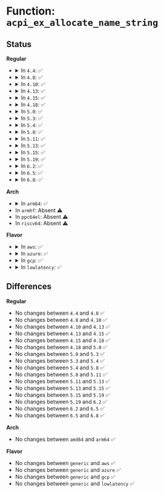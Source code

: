 # Function: <code>acpi_ex_allocate_name_string</code>

## Status
<b>Regular</b>
<ul>
<li>
<details>
<summary>In <code>4.4</code>: ✅</summary>

```c
char *acpi_ex_allocate_name_string(u32 prefix_count, u32 num_name_segs);
```

**Collision:** Unique Static

**Inline:** No

**Transformation:** False

**Instances:**

```
In drivers/acpi/acpica/exnames.c (ffffffff814962e6)
Location: drivers/acpi/acpica/exnames.c:73
Inline: False
Direct callers:
  - drivers/acpi/acpica/exnames.c:acpi_ex_get_name_string
  - drivers/acpi/acpica/exnames.c:acpi_ex_get_name_string
  - drivers/acpi/acpica/exnames.c:acpi_ex_get_name_string
  - drivers/acpi/acpica/exnames.c:acpi_ex_get_name_string
  - drivers/acpi/acpica/exnames.c:acpi_ex_get_name_string
```
**Symbols:**

```
ffffffff814962e6-ffffffff8149639d: acpi_ex_allocate_name_string (STB_LOCAL)
```
</details>
</li>
<li>
<details>
<summary>In <code>4.8</code>: ✅</summary>

```c
char *acpi_ex_allocate_name_string(u32 prefix_count, u32 num_name_segs);
```

**Collision:** Unique Static

**Inline:** No

**Transformation:** False

**Instances:**

```
In drivers/acpi/acpica/exnames.c (ffffffff814e55f3)
Location: drivers/acpi/acpica/exnames.c:73
Inline: False
Direct callers:
  - drivers/acpi/acpica/exnames.c:acpi_ex_get_name_string
  - drivers/acpi/acpica/exnames.c:acpi_ex_get_name_string
  - drivers/acpi/acpica/exnames.c:acpi_ex_get_name_string
  - drivers/acpi/acpica/exnames.c:acpi_ex_get_name_string
  - drivers/acpi/acpica/exnames.c:acpi_ex_get_name_string
```
**Symbols:**

```
ffffffff814e55f3-ffffffff814e56aa: acpi_ex_allocate_name_string (STB_LOCAL)
```
</details>
</li>
<li>
<details>
<summary>In <code>4.10</code>: ✅</summary>

```c
char *acpi_ex_allocate_name_string(u32 prefix_count, u32 num_name_segs);
```

**Collision:** Unique Static

**Inline:** No

**Transformation:** False

**Instances:**

```
In drivers/acpi/acpica/exnames.c (ffffffff81507e47)
Location: drivers/acpi/acpica/exnames.c:73
Inline: False
Direct callers:
  - drivers/acpi/acpica/exnames.c:acpi_ex_get_name_string
  - drivers/acpi/acpica/exnames.c:acpi_ex_get_name_string
  - drivers/acpi/acpica/exnames.c:acpi_ex_get_name_string
  - drivers/acpi/acpica/exnames.c:acpi_ex_get_name_string
  - drivers/acpi/acpica/exnames.c:acpi_ex_get_name_string
```
**Symbols:**

```
ffffffff81507e47-ffffffff81507efe: acpi_ex_allocate_name_string (STB_LOCAL)
```
</details>
</li>
<li>
<details>
<summary>In <code>4.13</code>: ✅</summary>

```c
char *acpi_ex_allocate_name_string(u32 prefix_count, u32 num_name_segs);
```

**Collision:** Unique Static

**Inline:** No

**Transformation:** False

**Instances:**

```
In drivers/acpi/acpica/exnames.c (ffffffff8151847b)
Location: drivers/acpi/acpica/exnames.c:73
Inline: False
Direct callers:
  - drivers/acpi/acpica/exnames.c:acpi_ex_get_name_string
  - drivers/acpi/acpica/exnames.c:acpi_ex_get_name_string
  - drivers/acpi/acpica/exnames.c:acpi_ex_get_name_string
  - drivers/acpi/acpica/exnames.c:acpi_ex_get_name_string
  - drivers/acpi/acpica/exnames.c:acpi_ex_get_name_string
```
**Symbols:**

```
ffffffff8151847b-ffffffff8151853b: acpi_ex_allocate_name_string (STB_LOCAL)
```
</details>
</li>
<li>
<details>
<summary>In <code>4.15</code>: ✅</summary>

```c
char *acpi_ex_allocate_name_string(u32 prefix_count, u32 num_name_segs);
```

**Collision:** Unique Static

**Inline:** No

**Transformation:** False

**Instances:**

```
In drivers/acpi/acpica/exnames.c (ffffffff81565f0a)
Location: drivers/acpi/acpica/exnames.c:73
Inline: False
Direct callers:
  - drivers/acpi/acpica/exnames.c:acpi_ex_get_name_string
  - drivers/acpi/acpica/exnames.c:acpi_ex_get_name_string
  - drivers/acpi/acpica/exnames.c:acpi_ex_get_name_string
  - drivers/acpi/acpica/exnames.c:acpi_ex_get_name_string
  - drivers/acpi/acpica/exnames.c:acpi_ex_get_name_string
```
**Symbols:**

```
ffffffff81565f0a-ffffffff81566027: acpi_ex_allocate_name_string (STB_LOCAL)
```
</details>
</li>
<li>
<details>
<summary>In <code>4.18</code>: ✅</summary>

```c
char *acpi_ex_allocate_name_string(u32 prefix_count, u32 num_name_segs);
```

**Collision:** Unique Static

**Inline:** No

**Transformation:** False

**Instances:**

```
In drivers/acpi/acpica/exnames.c (ffffffff8159cc3a)
Location: drivers/acpi/acpica/exnames.c:39
Inline: False
Direct callers:
  - drivers/acpi/acpica/exnames.c:acpi_ex_get_name_string
  - drivers/acpi/acpica/exnames.c:acpi_ex_get_name_string
  - drivers/acpi/acpica/exnames.c:acpi_ex_get_name_string
  - drivers/acpi/acpica/exnames.c:acpi_ex_get_name_string
  - drivers/acpi/acpica/exnames.c:acpi_ex_get_name_string
```
**Symbols:**

```
ffffffff8159cc3a-ffffffff8159cd57: acpi_ex_allocate_name_string (STB_LOCAL)
```
</details>
</li>
<li>
<details>
<summary>In <code>5.0</code>: ✅</summary>

```c
char *acpi_ex_allocate_name_string(u32 prefix_count, u32 num_name_segs);
```

**Collision:** Unique Static

**Inline:** No

**Transformation:** False

**Instances:**

```
In drivers/acpi/acpica/exnames.c (ffffffff815b5174)
Location: drivers/acpi/acpica/exnames.c:39
Inline: False
Direct callers:
  - drivers/acpi/acpica/exnames.c:acpi_ex_get_name_string
  - drivers/acpi/acpica/exnames.c:acpi_ex_get_name_string
  - drivers/acpi/acpica/exnames.c:acpi_ex_get_name_string
  - drivers/acpi/acpica/exnames.c:acpi_ex_get_name_string
  - drivers/acpi/acpica/exnames.c:acpi_ex_get_name_string
```
**Symbols:**

```
ffffffff815b5174-ffffffff815b5291: acpi_ex_allocate_name_string (STB_LOCAL)
```
</details>
</li>
<li>
<details>
<summary>In <code>5.3</code>: ✅</summary>

```c
char *acpi_ex_allocate_name_string(u32 prefix_count, u32 num_name_segs);
```

**Collision:** Unique Static

**Inline:** No

**Transformation:** False

**Instances:**

```
In drivers/acpi/acpica/exnames.c (ffffffff815e6cc7)
Location: drivers/acpi/acpica/exnames.c:39
Inline: False
Direct callers:
  - drivers/acpi/acpica/exnames.c:acpi_ex_get_name_string
  - drivers/acpi/acpica/exnames.c:acpi_ex_get_name_string
  - drivers/acpi/acpica/exnames.c:acpi_ex_get_name_string
  - drivers/acpi/acpica/exnames.c:acpi_ex_get_name_string
  - drivers/acpi/acpica/exnames.c:acpi_ex_get_name_string
```
**Symbols:**

```
ffffffff815e6cc7-ffffffff815e6de4: acpi_ex_allocate_name_string (STB_LOCAL)
```
</details>
</li>
<li>
<details>
<summary>In <code>5.4</code>: ✅</summary>

```c
char *acpi_ex_allocate_name_string(u32 prefix_count, u32 num_name_segs);
```

**Collision:** Unique Static

**Inline:** No

**Transformation:** False

**Instances:**

```
In drivers/acpi/acpica/exnames.c (ffffffff8160805c)
Location: drivers/acpi/acpica/exnames.c:39
Inline: False
Direct callers:
  - drivers/acpi/acpica/exnames.c:acpi_ex_get_name_string
  - drivers/acpi/acpica/exnames.c:acpi_ex_get_name_string
  - drivers/acpi/acpica/exnames.c:acpi_ex_get_name_string
  - drivers/acpi/acpica/exnames.c:acpi_ex_get_name_string
  - drivers/acpi/acpica/exnames.c:acpi_ex_get_name_string
```
**Symbols:**

```
ffffffff8160805c-ffffffff81608179: acpi_ex_allocate_name_string (STB_LOCAL)
```
</details>
</li>
<li>
<details>
<summary>In <code>5.8</code>: ✅</summary>

```c
char *acpi_ex_allocate_name_string(u32 prefix_count, u32 num_name_segs);
```

**Collision:** Unique Static

**Inline:** No

**Transformation:** False

**Instances:**

```
In drivers/acpi/acpica/exnames.c (ffffffff816b4366)
Location: drivers/acpi/acpica/exnames.c:39
Inline: False
Direct callers:
  - drivers/acpi/acpica/exnames.c:acpi_ex_get_name_string
  - drivers/acpi/acpica/exnames.c:acpi_ex_get_name_string
  - drivers/acpi/acpica/exnames.c:acpi_ex_get_name_string
  - drivers/acpi/acpica/exnames.c:acpi_ex_get_name_string
  - drivers/acpi/acpica/exnames.c:acpi_ex_get_name_string
```
**Symbols:**

```
ffffffff816b4366-ffffffff816b4473: acpi_ex_allocate_name_string (STB_LOCAL)
```
</details>
</li>
<li>
<details>
<summary>In <code>5.11</code>: ✅</summary>

```c
char *acpi_ex_allocate_name_string(u32 prefix_count, u32 num_name_segs);
```

**Collision:** Unique Static

**Inline:** No

**Transformation:** False

**Instances:**

```
In drivers/acpi/acpica/exnames.c (ffffffff816d1ca9)
Location: drivers/acpi/acpica/exnames.c:39
Inline: False
Direct callers:
  - drivers/acpi/acpica/exnames.c:acpi_ex_get_name_string
  - drivers/acpi/acpica/exnames.c:acpi_ex_get_name_string
  - drivers/acpi/acpica/exnames.c:acpi_ex_get_name_string
  - drivers/acpi/acpica/exnames.c:acpi_ex_get_name_string
  - drivers/acpi/acpica/exnames.c:acpi_ex_get_name_string
```
**Symbols:**

```
ffffffff816d1ca9-ffffffff816d1d98: acpi_ex_allocate_name_string (STB_LOCAL)
```
</details>
</li>
<li>
<details>
<summary>In <code>5.13</code>: ✅</summary>

```c
char *acpi_ex_allocate_name_string(u32 prefix_count, u32 num_name_segs);
```

**Collision:** Unique Static

**Inline:** No

**Transformation:** False

**Instances:**

```
In drivers/acpi/acpica/exnames.c (ffffffff816b3c2d)
Location: drivers/acpi/acpica/exnames.c:39
Inline: False
Direct callers:
  - drivers/acpi/acpica/exnames.c:acpi_ex_get_name_string
  - drivers/acpi/acpica/exnames.c:acpi_ex_get_name_string
  - drivers/acpi/acpica/exnames.c:acpi_ex_get_name_string
  - drivers/acpi/acpica/exnames.c:acpi_ex_get_name_string
  - drivers/acpi/acpica/exnames.c:acpi_ex_get_name_string
```
**Symbols:**

```
ffffffff816b3c2d-ffffffff816b3d3a: acpi_ex_allocate_name_string (STB_LOCAL)
```
</details>
</li>
<li>
<details>
<summary>In <code>5.15</code>: ✅</summary>

```c
char *acpi_ex_allocate_name_string(u32 prefix_count, u32 num_name_segs);
```

**Collision:** Unique Static

**Inline:** No

**Transformation:** False

**Instances:**

```
In drivers/acpi/acpica/exnames.c (ffffffff8172abf6)
Location: drivers/acpi/acpica/exnames.c:39
Inline: False
Direct callers:
  - drivers/acpi/acpica/exnames.c:acpi_ex_get_name_string
  - drivers/acpi/acpica/exnames.c:acpi_ex_get_name_string
  - drivers/acpi/acpica/exnames.c:acpi_ex_get_name_string
  - drivers/acpi/acpica/exnames.c:acpi_ex_get_name_string
  - drivers/acpi/acpica/exnames.c:acpi_ex_get_name_string
```
**Symbols:**

```
ffffffff8172abf6-ffffffff8172ad03: acpi_ex_allocate_name_string (STB_LOCAL)
```
</details>
</li>
<li>
<details>
<summary>In <code>5.19</code>: ✅</summary>

```c
char *acpi_ex_allocate_name_string(u32 prefix_count, u32 num_name_segs);
```

**Collision:** Unique Static

**Inline:** No

**Transformation:** False

**Instances:**

```
In drivers/acpi/acpica/exnames.c (ffffffff8185b547)
Location: drivers/acpi/acpica/exnames.c:39
Inline: False
Direct callers:
  - drivers/acpi/acpica/exnames.c:acpi_ex_get_name_string
  - drivers/acpi/acpica/exnames.c:acpi_ex_get_name_string
  - drivers/acpi/acpica/exnames.c:acpi_ex_get_name_string
  - drivers/acpi/acpica/exnames.c:acpi_ex_get_name_string
  - drivers/acpi/acpica/exnames.c:acpi_ex_get_name_string
```
**Symbols:**

```
ffffffff8185b547-ffffffff8185b65a: acpi_ex_allocate_name_string (STB_LOCAL)
```
</details>
</li>
<li>
<details>
<summary>In <code>6.2</code>: ✅</summary>

```c
char *acpi_ex_allocate_name_string(u32 prefix_count, u32 num_name_segs);
```

**Collision:** Unique Static

**Inline:** No

**Transformation:** False

**Instances:**

```
In drivers/acpi/acpica/exnames.c (ffffffff819977d0)
Location: drivers/acpi/acpica/exnames.c:39
Inline: False
Direct callers:
  - drivers/acpi/acpica/exnames.c:acpi_ex_get_name_string
  - drivers/acpi/acpica/exnames.c:acpi_ex_get_name_string
  - drivers/acpi/acpica/exnames.c:acpi_ex_get_name_string
  - drivers/acpi/acpica/exnames.c:acpi_ex_get_name_string
  - drivers/acpi/acpica/exnames.c:acpi_ex_get_name_string
```
**Symbols:**

```
ffffffff819977d0-ffffffff8199790b: acpi_ex_allocate_name_string (STB_LOCAL)
```
</details>
</li>
<li>
<details>
<summary>In <code>6.5</code>: ✅</summary>

```c
char *acpi_ex_allocate_name_string(u32 prefix_count, u32 num_name_segs);
```

**Collision:** Unique Static

**Inline:** No

**Transformation:** False

**Instances:**

```
In drivers/acpi/acpica/exnames.c (ffffffff819de450)
Location: drivers/acpi/acpica/exnames.c:39
Inline: False
Direct callers:
  - drivers/acpi/acpica/exnames.c:acpi_ex_get_name_string
  - drivers/acpi/acpica/exnames.c:acpi_ex_get_name_string
  - drivers/acpi/acpica/exnames.c:acpi_ex_get_name_string
  - drivers/acpi/acpica/exnames.c:acpi_ex_get_name_string
  - drivers/acpi/acpica/exnames.c:acpi_ex_get_name_string
```
**Symbols:**

```
ffffffff819de450-ffffffff819de592: acpi_ex_allocate_name_string (STB_LOCAL)
```
</details>
</li>
<li>
<details>
<summary>In <code>6.8</code>: ✅</summary>

```c
char *acpi_ex_allocate_name_string(u32 prefix_count, u32 num_name_segs);
```

**Collision:** Unique Static

**Inline:** No

**Transformation:** False

**Instances:**

```
In drivers/acpi/acpica/exnames.c (ffffffff81a29140)
Location: drivers/acpi/acpica/exnames.c:39
Inline: False
Direct callers:
  - drivers/acpi/acpica/exnames.c:acpi_ex_get_name_string
  - drivers/acpi/acpica/exnames.c:acpi_ex_get_name_string
  - drivers/acpi/acpica/exnames.c:acpi_ex_get_name_string
  - drivers/acpi/acpica/exnames.c:acpi_ex_get_name_string
  - drivers/acpi/acpica/exnames.c:acpi_ex_get_name_string
```
**Symbols:**

```
ffffffff81a29140-ffffffff81a29282: acpi_ex_allocate_name_string (STB_LOCAL)
```
</details>
</li>
</ul>
<b>Arch</b>
<ul>
<li>
<details>
<summary>In <code>arm64</code>: ✅</summary>

```c
char *acpi_ex_allocate_name_string(u32 prefix_count, u32 num_name_segs);
```

**Collision:** Unique Static

**Inline:** No

**Transformation:** False

**Instances:**

```
In drivers/acpi/acpica/exnames.c (ffff80001078641c)
Location: drivers/acpi/acpica/exnames.c:39
Inline: False
Direct callers:
  - drivers/acpi/acpica/exnames.c:acpi_ex_get_name_string
  - drivers/acpi/acpica/exnames.c:acpi_ex_get_name_string
  - drivers/acpi/acpica/exnames.c:acpi_ex_get_name_string
  - drivers/acpi/acpica/exnames.c:acpi_ex_get_name_string
  - drivers/acpi/acpica/exnames.c:acpi_ex_get_name_string
```
**Symbols:**

```
ffff80001078641c-ffff800010786520: acpi_ex_allocate_name_string (STB_LOCAL)
```
</details>
</li>
<li>
In <code>armhf</code>: Absent ⚠️
</li>
<li>
In <code>ppc64el</code>: Absent ⚠️
</li>
<li>
In <code>riscv64</code>: Absent ⚠️
</li>
</ul>
<b>Flavor</b>
<ul>
<li>
<details>
<summary>In <code>aws</code>: ✅</summary>

```c
char *acpi_ex_allocate_name_string(u32 prefix_count, u32 num_name_segs);
```

**Collision:** Unique Static

**Inline:** No

**Transformation:** False

**Instances:**

```
In drivers/acpi/acpica/exnames.c (ffffffff815ec2df)
Location: drivers/acpi/acpica/exnames.c:39
Inline: False
Direct callers:
  - drivers/acpi/acpica/exnames.c:acpi_ex_get_name_string
  - drivers/acpi/acpica/exnames.c:acpi_ex_get_name_string
  - drivers/acpi/acpica/exnames.c:acpi_ex_get_name_string
  - drivers/acpi/acpica/exnames.c:acpi_ex_get_name_string
  - drivers/acpi/acpica/exnames.c:acpi_ex_get_name_string
```
**Symbols:**

```
ffffffff815ec2df-ffffffff815ec3a3: acpi_ex_allocate_name_string (STB_LOCAL)
```
</details>
</li>
<li>
<details>
<summary>In <code>azure</code>: ✅</summary>

```c
char *acpi_ex_allocate_name_string(u32 prefix_count, u32 num_name_segs);
```

**Collision:** Unique Static

**Inline:** No

**Transformation:** False

**Instances:**

```
In drivers/acpi/acpica/exnames.c (ffffffff815d78f8)
Location: drivers/acpi/acpica/exnames.c:39
Inline: False
Direct callers:
  - drivers/acpi/acpica/exnames.c:acpi_ex_get_name_string
  - drivers/acpi/acpica/exnames.c:acpi_ex_get_name_string
  - drivers/acpi/acpica/exnames.c:acpi_ex_get_name_string
  - drivers/acpi/acpica/exnames.c:acpi_ex_get_name_string
  - drivers/acpi/acpica/exnames.c:acpi_ex_get_name_string
```
**Symbols:**

```
ffffffff815d78f8-ffffffff815d79b7: acpi_ex_allocate_name_string (STB_LOCAL)
```
</details>
</li>
<li>
<details>
<summary>In <code>gcp</code>: ✅</summary>

```c
char *acpi_ex_allocate_name_string(u32 prefix_count, u32 num_name_segs);
```

**Collision:** Unique Static

**Inline:** No

**Transformation:** False

**Instances:**

```
In drivers/acpi/acpica/exnames.c (ffffffff815fc33c)
Location: drivers/acpi/acpica/exnames.c:39
Inline: False
Direct callers:
  - drivers/acpi/acpica/exnames.c:acpi_ex_get_name_string
  - drivers/acpi/acpica/exnames.c:acpi_ex_get_name_string
  - drivers/acpi/acpica/exnames.c:acpi_ex_get_name_string
  - drivers/acpi/acpica/exnames.c:acpi_ex_get_name_string
  - drivers/acpi/acpica/exnames.c:acpi_ex_get_name_string
```
**Symbols:**

```
ffffffff815fc33c-ffffffff815fc459: acpi_ex_allocate_name_string (STB_LOCAL)
```
</details>
</li>
<li>
<details>
<summary>In <code>lowlatency</code>: ✅</summary>

```c
char *acpi_ex_allocate_name_string(u32 prefix_count, u32 num_name_segs);
```

**Collision:** Unique Static

**Inline:** No

**Transformation:** False

**Instances:**

```
In drivers/acpi/acpica/exnames.c (ffffffff816161ec)
Location: drivers/acpi/acpica/exnames.c:39
Inline: False
Direct callers:
  - drivers/acpi/acpica/exnames.c:acpi_ex_get_name_string
  - drivers/acpi/acpica/exnames.c:acpi_ex_get_name_string
  - drivers/acpi/acpica/exnames.c:acpi_ex_get_name_string
  - drivers/acpi/acpica/exnames.c:acpi_ex_get_name_string
  - drivers/acpi/acpica/exnames.c:acpi_ex_get_name_string
```
**Symbols:**

```
ffffffff816161ec-ffffffff81616309: acpi_ex_allocate_name_string (STB_LOCAL)
```
</details>
</li>
</ul>

## Differences
<b>Regular</b>
<ul>
<li>
No changes between <code>4.4</code> and <code>4.8</code> ✅
</li>
<li>
No changes between <code>4.8</code> and <code>4.10</code> ✅
</li>
<li>
No changes between <code>4.10</code> and <code>4.13</code> ✅
</li>
<li>
No changes between <code>4.13</code> and <code>4.15</code> ✅
</li>
<li>
No changes between <code>4.15</code> and <code>4.18</code> ✅
</li>
<li>
No changes between <code>4.18</code> and <code>5.0</code> ✅
</li>
<li>
No changes between <code>5.0</code> and <code>5.3</code> ✅
</li>
<li>
No changes between <code>5.3</code> and <code>5.4</code> ✅
</li>
<li>
No changes between <code>5.4</code> and <code>5.8</code> ✅
</li>
<li>
No changes between <code>5.8</code> and <code>5.11</code> ✅
</li>
<li>
No changes between <code>5.11</code> and <code>5.13</code> ✅
</li>
<li>
No changes between <code>5.13</code> and <code>5.15</code> ✅
</li>
<li>
No changes between <code>5.15</code> and <code>5.19</code> ✅
</li>
<li>
No changes between <code>5.19</code> and <code>6.2</code> ✅
</li>
<li>
No changes between <code>6.2</code> and <code>6.5</code> ✅
</li>
<li>
No changes between <code>6.5</code> and <code>6.8</code> ✅
</li>
</ul>
<b>Arch</b>
<ul>
<li>
No changes between <code>amd64</code> and <code>arm64</code> ✅
</li>
</ul>
<b>Flavor</b>
<ul>
<li>
No changes between <code>generic</code> and <code>aws</code> ✅
</li>
<li>
No changes between <code>generic</code> and <code>azure</code> ✅
</li>
<li>
No changes between <code>generic</code> and <code>gcp</code> ✅
</li>
<li>
No changes between <code>generic</code> and <code>lowlatency</code> ✅
</li>
</ul>

